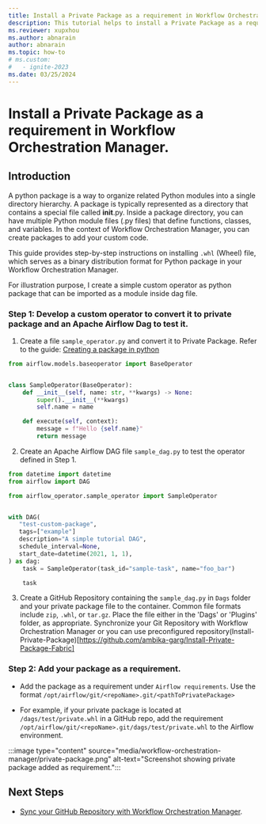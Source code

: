 ```yaml
---
title: Install a Private Package as a requirement in Workflow Orchestration Manager.
description: This tutorial helps to install a Private Package as a requirement in Workflow Orchestration Manager.
ms.reviewer: xupxhou
ms.author: abnarain
author: abnarain
ms.topic: how-to
# ms.custom:
#   - ignite-2023
ms.date: 03/25/2024
---
```



# Install a Private Package as a requirement in Workflow Orchestration Manager.

## Introduction
A python package is a way to organize related Python modules into a single directory hierarchy. A package is typically represented as a directory that contains a special file called __init__.py. Inside a package directory, you can have multiple Python module files (.py files) that define functions, classes, and variables. In the context of Workflow Orchestration Manager, you can create packages to add your custom code.

This guide provides step-by-step instructions on installing `.whl` (Wheel) file, which serves as a binary distribution format for Python package in your Workflow Orchestration Manager.

For illustration purpose, I create a simple custom operator as python package that can be imported as a module inside dag file.

### Step 1: Develop a custom operator to convert it to private package and an Apache Airflow Dag to test it.

1. Create a file `sample_operator.py` and convert it to Private Package. Refer to the guide: [Creating a package in python](https://airflow.apache.org/docs/apache-airflow/stable/administration-and-deployment/modules_management.html#creating-a-package-in-python)

```python
from airflow.models.baseoperator import BaseOperator


class SampleOperator(BaseOperator):
    def __init__(self, name: str, **kwargs) -> None:
        super().__init__(**kwargs)
        self.name = name

    def execute(self, context):
        message = f"Hello {self.name}"
        return message

```

2. Create an Apache Airflow DAG file `sample_dag.py` to test the operator defined in Step 1.

```python
from datetime import datetime
from airflow import DAG

from airflow_operator.sample_operator import SampleOperator


with DAG(
   "test-custom-package",
   tags=["example"]
   description="A simple tutorial DAG",
   schedule_interval=None,
   start_date=datetime(2021, 1, 1),
) as dag:
    task = SampleOperator(task_id="sample-task", name="foo_bar")

    task
```

3. Create a GitHub Repository containing the `sample_dag.py` in `Dags` folder and your private package file to the container. Common file formats include `zip`, `.whl`, or `tar.gz`. Place the file either in the 'Dags' or 'Plugins' folder, as appropriate. Synchronize your Git Repository with Workflow Orchestration Manager or you can use preconfigured repository(Install-Private-Package)[https://github.com/ambika-garg/Install-Private-Package-Fabric]

### Step 2: Add your package as a requirement.

* Add the package as a requirement under `Airflow requirements`. Use the format `/opt/airflow/git/<repoName>.git/<pathToPrivatePackage>`

* For example, if your private package is located at `/dags/test/private.whl` in a GitHub repo, add the requirement `/opt/airflow/git/<repoName>.git/dags/test/private.whl` to the Airflow environment.

:::image type="content" source="media/workflow-orchestration-manager/private-package.png" alt-text="Screenshot showing private package added as requirement.":::

## Next Steps

* [Sync your GitHub Repository with Workflow Orchestration Manager]().
